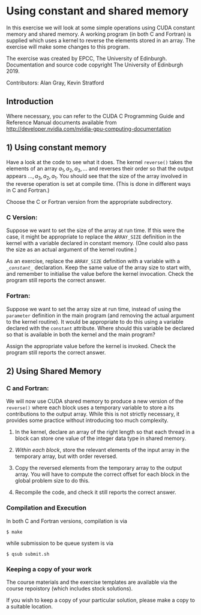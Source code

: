
# Using constant and shared memory

In this exercise we will look at some simple operations using CUDA constant
memory and shared memory. A working program (in both C and Fortran) is
supplied which uses a kernel to reverse the elements stored in an array.
The exercise will make some changes to this program.

The exercise was created by EPCC, The University of Edinburgh. Documentation
and source code copyright The University of Edinburgh 2019.

Contributors: Alan Gray, Kevin Stratford


## Introduction

Where necessary, you can refer to the CUDA C Programming Guide and
Reference Manual documents available from
http://developer.nvidia.com/nvidia-gpu-computing-documentation
 


## 1) Using constant memory

Have a look at the code to see what it does. The kernel <code>reverse()</code>
takes the elements of an array $a_1, a_2, a_3, \ldots$ and reverses their
order so that the output appears $\ldots, a_3, a_2, a_1$. You should see
that the size of the array involved in the reverse operation is set at
compile time. (This is done in different ways in C and Fortran.)

Choose the C or Fortran version from the appropriate subdirectory.


### C Version:

Suppose we want to set the size of the array at run time. If this were the
case, it might be appropriate to replace the <code>ARRAY_SIZE</code>
definition in the kernel with a variable declared in constant memory.
(One could also pass the size as an actual argument of the kernel routine.)

As an exercise, replace the <code>ARRAY_SIZE</code> definition with a
variable with a <code> \__constant__</code> declaration. Keep the same
value of the array size to start with, and remember to initialise the
value before the kernel invocation. Check the program still reports
the correct answer.


### Fortran:

Suppose we want to set the array size at run time, instead of using the
<code>parameter</code> definition in the main program (and removing the
actual argument to the kernel routine). It would be appropriate to do
this using a variable declared with the <code>constant</code> attribute.
Where should this variable be declared so that is available in both the
kernel and the main program?

Assign the appropriate value before the kernel is invoked. Check the
program still reports the correct answer.


## 2) Using Shared Memory

### C and Fortran:

We will now use CUDA shared memory to produce a new version of the
<code>reverse()</code> where each block uses a temporary variable to store
a its contributions to the output array. While this is not strictly
necessary, it provides some practice without introducing too much complexity.

1) In the kernel, declare an array of the right length so that each thread in
   a block can store one value of the integer data type in shared memory.

2) _Within each block_, store the relevant elements of the input array in
   the temporary array, but with order reversed.

3) Copy the reversed elements from the temporary array to the output array.
   You will have to compute the correct offset for each block in the global
   problem size to do this.

4) Recompile the code, and check it still reports the correct answer.


### Compilation and Execution

In both C and Fortran versions, compilation is via

```shell
$ make
```

while submission to be queue system is via
```shell
$ qsub submit.sh
```


### Keeping a copy of your work

The course materials and the exercise templates are available via the course
repoistory (which includes stock solutions).

If you wish to keep a copy of your particular solution, please
make a copy to a suitable location.

